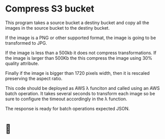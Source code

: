 # Compress S3 bucket

This program takes a source bucket a destiny bucket and
copy all the images in the source bucket to the destiny bucket.

If the image is a PNG or other supported format, the image is going
to be transformed to JPG.

If the image is less than a 500kb it does not compress transformations.
If the image is larger than 500Kb the this compress the image using 30%
quality attribute.

Finally if the image is bigger than 1720 pixels width, then it is rescaled
preserving the aspect ratio.

This code should be deployed as AWS λ funciton and called using an
AWS batch operation. It takes several seconds to transform each image
so be sure to configure the timeout accordingly in the λ function.

The response is ready for batch operations expected JSON.

# 🦦
